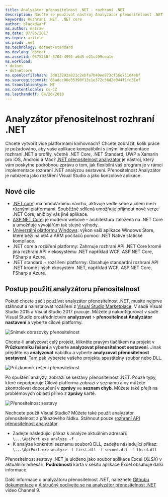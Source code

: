 ```yaml
---
title: Analyzátor přenositelnost .NET - rozhraní .NET
description: Naučte se používat nástroj Analyzátor přenositelnost .NET vyhodnotit, jak přenosné váš kód je mezi různé implementace rozhraní .NET, včetně .NET Core, .NET Standard, UWP a Xamarin.
keywords: Rozhraní .NET, .NET core
author: blackdwarf
ms.author: mairaw
ms.date: 07/26/2017
ms.topic: article
ms.prod: .net
ms.technology: dotnet-standard
ms.devlang: dotnet
ms.assetid: 0375250f-5704-4993-a6d5-e21c499cea1e
ms.workload:
- dotnet
- dotnetcore
ms.openlocfilehash: 3d813292a821c2ebfa7b40ee873cf36e71104ebf
ms.sourcegitcommit: 86adcc06e35390f13c1e372c36d2e044f1fc31ef
ms.translationtype: MT
ms.contentlocale: cs-CZ
ms.lasthandoff: 04/26/2018
---
```

# <a name="the-net-portability-analyzer"></a>Analyzátor přenositelnost rozhraní .NET

Chcete vytvořit více platformami knihovnách? Chcete zobrazit, kolik práce je požadováno, aby vaše aplikace kompatibilní s jinými implementace rozhraní .NET a profily, včetně .NET Core, .NET Standard, UWP a Xamarin pro iOS, Android a Mac? [.NET přenositelnost analyzátor](https://marketplace.visualstudio.com/items?itemName=ConnieYau.NETPortabilityAnalyzer) je nástroj, který vám poskytne podrobnou zprávu o tom, jak flexibilní váš program je v rámci implementace rozhraní .NET analýzou sestavení. Přenositelnost Analyzátor je nabízena jako rozšíření Visual Studio a jako konzolové aplikace.

## <a name="new-targets"></a>Nové cíle

* [.NET core](../../core/index.md): má modulárnímu návrhu, aktivuje vedle sebe a cílem mezi různými platformami. Souběžně sdílená umožňuje přijmout nové verze .NET Core, aniž by vás jiné aplikace.
* [ASP.NET Core](/aspnet/core): je moderní webové – architektura založená na .NET Core a umožňuje vývojářům tak stejné výhody.
* [Univerzální platformu Windows](https://blogs.msdn.microsoft.com/dotnet/2014/04/24/net-native-performance): výkon vaší aplikace Windows Store, které běží na x64 a ARM počítačů pomocí .NET Native statické kompilace. 
* .NET core a rozšíření platformy: Zahrnuje rozhraní API .NET Core kromě jiná rozhraní API v ekosystému .NET například WCF, ASP.NET Core, FSharp a Azure.
* .NET standard + rozšíření platformy: Obsahuje standardní rozhraní API .NET kromě jiných ekosystém .NET, například WCF, ASP.NET Core, FSharp a Azure.

## <a name="how-to-use-portability-analyzer"></a>Postup použití analyzátoru přenositelnost

Pokud chcete začít používat analyzátor přenositelnost .NET, musíte nejprve stáhnout a nainstalovat rozšíření z [Visual Studio Marketplace](https://marketplace.visualstudio.com/items?itemName=ConnieYau.NETPortabilityAnalyzer). V sadě Visual Studio 2015 a Visual Studio 2017 pracuje. Můžete ji nakonfigurovat v sadě Visual Studio prostřednictvím **analyzovat** > **přenositelnost Analyzátor nastavení** a vyberte cílové platformy.

![Snímek obrazovky přenositelnost](./media/portability-analyzer/portability-screenshot.png)

Chcete-li analyzovat celý projekt, klikněte pravým tlačítkem na projekt v **Průzkumníku řešení** a vyberte **analyzovat přenositelnost sestavení**. Jinak přejděte na **analyzovat** nabídku a vyberte **analyzovat přenositelnost sestavení**. Tam pak vyberete vašeho projektu spustitelný soubor nebo DLL.

![Průzkumník řešení přenositelnost](./media/portability-analyzer/portability-solution-explorer.png)

Po spuštění analýzy, zobrazí se sestavy přenositelnost .NET. Pouze typy, které nepodporuje Cílová platforma zobrazí v seznamu a vy můžete zkontrolovat doporučení v **zprávy** ve **seznam chyb**. Můžete také přejít na problémových oblastí přímo z **zprávy** kartě.

![Přenositelnost sestavy](./media/portability-analyzer/portability-report.png)

Nechcete použít Visual Studio? Můžete také použít analyzátor přenositelnost z příkazového řádku. Stáhnout pouze [rozhraní API přenositelnost analyzátor](http://www.microsoft.com/download/details.aspx?id=42678).

*   Zadejte následující příkaz k analýze aktuálním adresáři: `\...\ApiPort.exe analyze -f .`
*   K analýze konkrétní seznamu souborů DLL, zadejte následující příkaz: `\...\ApiPort.exe analyze -f first.dll -f second.dll -f third.dll`

Přenositelnost sestavy .NET je uloženo jako soubor aplikace Excel (*XLSX*) v aktuálním adresáři. **Podrobnosti** karta v sešitu aplikace Excel obsahuje další informace.

Další informace o analyzátoru přenositelnost .NET, naleznete [Githubu dokumentace](https://github.com/Microsoft/dotnet-apiport#documentation) a [A stručný podívejte se na analyzátor přenositelnost .NET](https://channel9.msdn.com/Blogs/Seth-Juarez/A-Brief-Look-at-the-NET-Portability-Analyzer) video Channel 9.
